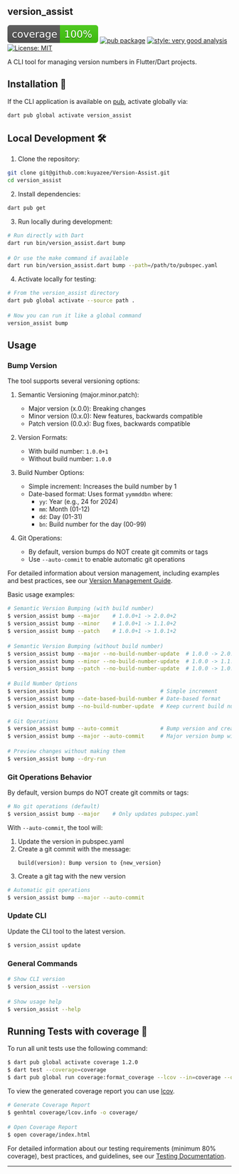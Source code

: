## version_assist

![coverage][coverage_badge]
[![pub package][pub_version_badge]][pub_package_link]
[![style: very good analysis][very_good_analysis_badge]][very_good_analysis_link]
[![License: MIT][license_badge]][license_link]

A CLI tool for managing version numbers in Flutter/Dart projects.

## Installation 🚀

If the CLI application is available on [pub](https://pub.dev), activate globally via:

```sh
dart pub global activate version_assist
```

## Local Development 🛠️

1. Clone the repository:

```sh
git clone git@github.com:kuyazee/Version-Assist.git
cd version_assist
```

2. Install dependencies:

```sh
dart pub get
```

3. Run locally during development:

```sh
# Run directly with Dart
dart run bin/version_assist.dart bump

# Or use the make command if available
dart run bin/version_assist.dart bump --path=/path/to/pubspec.yaml
```

4. Activate locally for testing:

```sh
# From the version_assist directory
dart pub global activate --source path .

# Now you can run it like a global command
version_assist bump
```

## Usage

### Bump Version

The tool supports several versioning options:

1. Semantic Versioning (major.minor.patch):

   - Major version (x.0.0): Breaking changes
   - Minor version (0.x.0): New features, backwards compatible
   - Patch version (0.0.x): Bug fixes, backwards compatible

2. Version Formats:
   - With build number: `1.0.0+1`
   - Without build number: `1.0.0`

3. Build Number Options:
   - Simple increment: Increases the build number by 1
   - Date-based format: Uses format `yymmddbn` where:
     - `yy`: Year (e.g., 24 for 2024)
     - `mm`: Month (01-12)
     - `dd`: Day (01-31)
     - `bn`: Build number for the day (00-99)

4. Git Operations:
   - By default, version bumps do NOT create git commits or tags
   - Use `--auto-commit` to enable automatic git operations

For detailed information about version management, including examples and best practices, see our [Version Management Guide](docs/version_management.md).

Basic usage examples:

```sh
# Semantic Version Bumping (with build number)
$ version_assist bump --major    # 1.0.0+1 -> 2.0.0+2
$ version_assist bump --minor    # 1.0.0+1 -> 1.1.0+2
$ version_assist bump --patch    # 1.0.0+1 -> 1.0.1+2

# Semantic Version Bumping (without build number)
$ version_assist bump --major --no-build-number-update  # 1.0.0 -> 2.0.0
$ version_assist bump --minor --no-build-number-update  # 1.0.0 -> 1.1.0
$ version_assist bump --patch --no-build-number-update  # 1.0.0 -> 1.0.1

# Build Number Options
$ version_assist bump                           # Simple increment
$ version_assist bump --date-based-build-number # Date-based format
$ version_assist bump --no-build-number-update  # Keep current build number

# Git Operations
$ version_assist bump --auto-commit             # Bump version and create git commit/tag
$ version_assist bump --major --auto-commit     # Major version bump with git operations

# Preview changes without making them
$ version_assist bump --dry-run
```

### Git Operations Behavior

By default, version bumps do NOT create git commits or tags:

```sh
# No git operations (default)
$ version_assist bump --major    # Only updates pubspec.yaml
```

With `--auto-commit`, the tool will:
1. Update the version in pubspec.yaml
2. Create a git commit with the message:
   ```
   build(version): Bump version to {new_version}
   ```
3. Create a git tag with the new version

```sh
# Automatic git operations
$ version_assist bump --major --auto-commit
```

### Update CLI

Update the CLI tool to the latest version.

```sh
$ version_assist update
```

### General Commands

```sh
# Show CLI version
$ version_assist --version

# Show usage help
$ version_assist --help
```

## Running Tests with coverage 🧪

To run all unit tests use the following command:

```sh
$ dart pub global activate coverage 1.2.0
$ dart test --coverage=coverage
$ dart pub global run coverage:format_coverage --lcov --in=coverage --out=coverage/lcov.info
```

To view the generated coverage report you can use [lcov](https://github.com/linux-test-project/lcov).

```sh
# Generate Coverage Report
$ genhtml coverage/lcov.info -o coverage/

# Open Coverage Report
$ open coverage/index.html
```

For detailed information about our testing requirements (minimum 80% coverage), best practices, and guidelines, see our [Testing Documentation](docs/testing.md).

---

[coverage_badge]: coverage_badge.svg
[pub_version_badge]: https://img.shields.io/badge/pub-v0.0.1-blue
[pub_package_link]: https://pub.dev/packages/version_assist
[license_badge]: https://img.shields.io/badge/license-MIT-blue.svg
[license_link]: https://opensource.org/licenses/MIT
[very_good_analysis_badge]: https://img.shields.io/badge/style-very_good_analysis-B22C89.svg
[very_good_analysis_link]: https://pub.dev/packages/very_good_analysis
[very_good_cli_link]: https://github.com/VeryGoodOpenSource/very_good_cli
